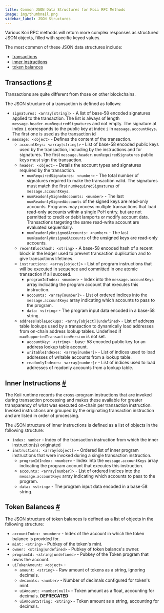 ```yaml
---
title: Common JSON Data Structures for Koii RPC Methods 
image: img/thumbnail.png
sidebar_label: JSON Structures
---
```

Various Koii RPC methods will return more complex responses as structured JSON objects, filled with specific keyed values.

The most common of these JSON data structures include:

*   [transactions](/develop/rpcapi/json-structures#transactions)
*   [inner instructions](/develop/rpcapi/json-structures#inner-instructions)
*   [token balances](/develop/rpcapi/json-structures#token-balances)

Transactions [#](#transactions)
-------------------------------

Transactions are quite different from those on other blockchains. 

The JSON structure of a transaction is defined as follows:

*   `signatures: <array[string]>` - A list of base-58 encoded signatures applied to the transaction. The list is always of length `message.header.numRequiredSignatures` and not empty. The signature at index `i` corresponds to the public key at index `i` in `message.accountKeys`. The first one is used as the transaction id
*   `message: <object>` - Defines the content of the transaction.
    *   `accountKeys: <array[string]>` - List of base-58 encoded public keys used by the transaction, including by the instructions and for signatures. The first `message.header.numRequiredSignatures` public keys must sign the transaction.
    *   `header: <object>` - Details the account types and signatures required by the transaction.
        *   `numRequiredSignatures: <number>` - The total number of signatures required to make the transaction valid. The signatures must match the first `numRequiredSignatures` of `message.accountKeys`.
        *   `numReadonlySignedAccounts: <number>` - The last `numReadonlySignedAccounts` of the signed keys are read-only accounts. Programs may process multiple transactions that load read-only accounts within a single PoH entry, but are not permitted to credit or debit lamports or modify account data. Transactions targeting the same read-write account are evaluated sequentially.
        *   `numReadonlyUnsignedAccounts: <number>` - The last `numReadonlyUnsignedAccounts` of the unsigned keys are read-only accounts.
    *   `recentBlockhash: <string>` - A base-58 encoded hash of a recent block in the ledger used to prevent transaction duplication and to give transactions lifetimes.
    *   `instructions: <array[object]>` - List of program instructions that will be executed in sequence and committed in one atomic transaction if all succeed.
        *   `programIdIndex: <number>` - Index into the `message.accountKeys` array indicating the program account that executes this instruction.
        *   `accounts: <array[number]>` - List of ordered indices into the `message.accountKeys` array indicating which accounts to pass to the program.
        *   `data: <string>` - The program input data encoded in a base-58 string.
    *   `addressTableLookups: <array[object]|undefined>` - List of address table lookups used by a transaction to dynamically load addresses from on-chain address lookup tables. Undefined if `maxSupportedTransactionVersion` is not set.
        *   `accountKey: <string>` - base-58 encoded public key for an address lookup table account.
        *   `writableIndexes: <array[number]>` - List of indices used to load addresses of writable accounts from a lookup table.
        *   `readonlyIndexes: <array[number]>` - List of indices used to load addresses of readonly accounts from a lookup table.

Inner Instructions [#](#inner-instructions)
-------------------------------------------

The Koii runtime records the cross-program instructions that are invoked during transaction processing and makes these available for greater transparency of what was executed on-chain per transaction instruction. Invoked instructions are grouped by the originating transaction instruction and are listed in order of processing.

The JSON structure of inner instructions is defined as a list of objects in the following structure:

*   `index: number` - Index of the transaction instruction from which the inner instruction(s) originated
*   `instructions: <array[object]>` - Ordered list of inner program instructions that were invoked during a single transaction instruction.
    *   `programIdIndex: <number>` - Index into the `message.accountKeys` array indicating the program account that executes this instruction.
    *   `accounts: <array[number]>` - List of ordered indices into the `message.accountKeys` array indicating which accounts to pass to the program.
    *   `data: <string>` - The program input data encoded in a base-58 string.

Token Balances [#](#token-balances)
-----------------------------------

The JSON structure of token balances is defined as a list of objects in the following structure:

*   `accountIndex: <number>` - Index of the account in which the token balance is provided for.
*   `mint: <string>` - Pubkey of the token's mint.
*   `owner: <string|undefined>` - Pubkey of token balance's owner.
*   `programId: <string|undefined>` - Pubkey of the Token program that owns the account.
*   `uiTokenAmount: <object>` -
    *   `amount: <string>` - Raw amount of tokens as a string, ignoring decimals.
    *   `decimals: <number>` - Number of decimals configured for token's mint.
    *   `uiAmount: <number|null>` - Token amount as a float, accounting for decimals. **DEPRECATED**
    *   `uiAmountString: <string>` - Token amount as a string, accounting for decimals.